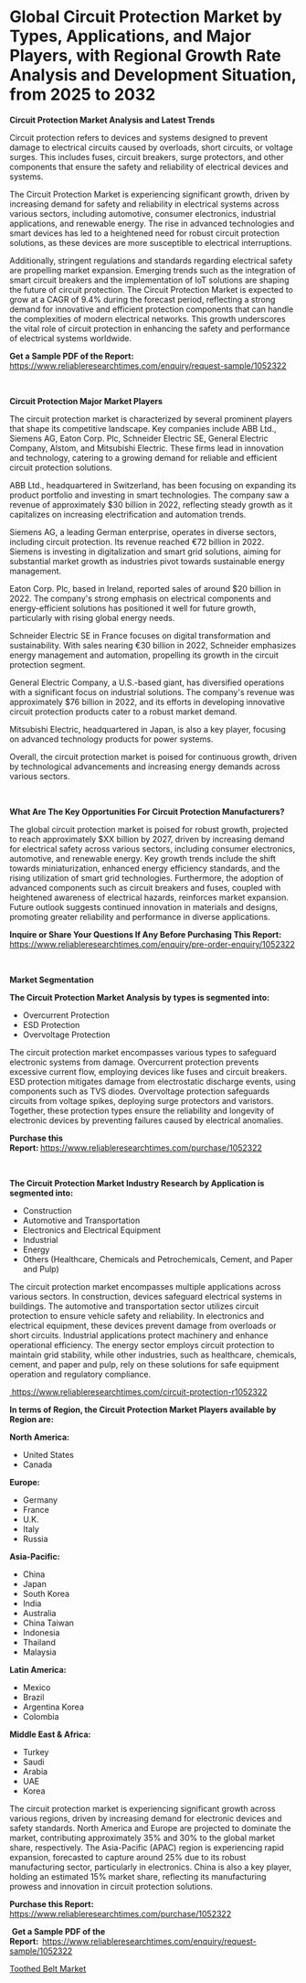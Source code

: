 <p><h1>Global Circuit Protection Market by Types, Applications, and Major Players, with Regional Growth Rate Analysis and Development Situation, from 2025 to 2032</h1></p><p><strong>Circuit Protection Market Analysis and Latest Trends</strong></p>
<p><p>Circuit protection refers to devices and systems designed to prevent damage to electrical circuits caused by overloads, short circuits, or voltage surges. This includes fuses, circuit breakers, surge protectors, and other components that ensure the safety and reliability of electrical devices and systems.</p><p>The Circuit Protection Market is experiencing significant growth, driven by increasing demand for safety and reliability in electrical systems across various sectors, including automotive, consumer electronics, industrial applications, and renewable energy. The rise in advanced technologies and smart devices has led to a heightened need for robust circuit protection solutions, as these devices are more susceptible to electrical interruptions.</p><p>Additionally, stringent regulations and standards regarding electrical safety are propelling market expansion. Emerging trends such as the integration of smart circuit breakers and the implementation of IoT solutions are shaping the future of circuit protection. The Circuit Protection Market is expected to grow at a CAGR of 9.4% during the forecast period, reflecting a strong demand for innovative and efficient protection components that can handle the complexities of modern electrical networks. This growth underscores the vital role of circuit protection in enhancing the safety and performance of electrical systems worldwide.</p></p>
<p><strong>Get a Sample PDF of the Report:&nbsp;</strong> <a href="https://www.reliableresearchtimes.com/enquiry/request-sample/1052322?utm_campaign=2308&utm_medium=2&utm_source=Github&utm_content=ia&utm_term=20022025&utm_id=circuit-protection">https://www.reliableresearchtimes.com/enquiry/request-sample/1052322</a></p>
<p>&nbsp;</p>
<p><strong>Circuit Protection Major Market Players</strong></p>
<p><p>The circuit protection market is characterized by several prominent players that shape its competitive landscape. Key companies include ABB Ltd., Siemens AG, Eaton Corp. Plc, Schneider Electric SE, General Electric Company, Alstom, and Mitsubishi Electric. These firms lead in innovation and technology, catering to a growing demand for reliable and efficient circuit protection solutions.</p><p>ABB Ltd., headquartered in Switzerland, has been focusing on expanding its product portfolio and investing in smart technologies. The company saw a revenue of approximately $30 billion in 2022, reflecting steady growth as it capitalizes on increasing electrification and automation trends.</p><p>Siemens AG, a leading German enterprise, operates in diverse sectors, including circuit protection. Its revenue reached €72 billion in 2022. Siemens is investing in digitalization and smart grid solutions, aiming for substantial market growth as industries pivot towards sustainable energy management.</p><p>Eaton Corp. Plc, based in Ireland, reported sales of around $20 billion in 2022. The company's strong emphasis on electrical components and energy-efficient solutions has positioned it well for future growth, particularly with rising global energy needs.</p><p>Schneider Electric SE in France focuses on digital transformation and sustainability. With sales nearing €30 billion in 2022, Schneider emphasizes energy management and automation, propelling its growth in the circuit protection segment.</p><p>General Electric Company, a U.S.-based giant, has diversified operations with a significant focus on industrial solutions. The company's revenue was approximately $76 billion in 2022, and its efforts in developing innovative circuit protection products cater to a robust market demand.</p><p>Mitsubishi Electric, headquartered in Japan, is also a key player, focusing on advanced technology products for power systems.</p><p>Overall, the circuit protection market is poised for continuous growth, driven by technological advancements and increasing energy demands across various sectors.</p></p>
<p>&nbsp;</p>
<p><strong>What Are The Key Opportunities For Circuit Protection Manufacturers?</strong></p>
<p><p>The global circuit protection market is poised for robust growth, projected to reach approximately $XX billion by 2027, driven by increasing demand for electrical safety across various sectors, including consumer electronics, automotive, and renewable energy. Key growth trends include the shift towards miniaturization, enhanced energy efficiency standards, and the rising utilization of smart grid technologies. Furthermore, the adoption of advanced components such as circuit breakers and fuses, coupled with heightened awareness of electrical hazards, reinforces market expansion. Future outlook suggests continued innovation in materials and designs, promoting greater reliability and performance in diverse applications.</p></p>
<p><strong>Inquire or Share Your Questions If Any Before Purchasing This Report:</strong> <a href="https://www.reliableresearchtimes.com/enquiry/pre-order-enquiry/1052322?utm_campaign=2308&utm_medium=2&utm_source=Github&utm_content=ia&utm_term=20022025&utm_id=circuit-protection">https://www.reliableresearchtimes.com/enquiry/pre-order-enquiry/1052322</a></p>
<p>&nbsp;</p>
<p><strong>Market Segmentation</strong></p>
<p><strong>The Circuit Protection Market Analysis by types is segmented into:</strong></p>
<p><ul><li>Overcurrent Protection</li><li>ESD Protection</li><li>Overvoltage Protection</li></ul></p>
<p><p>The circuit protection market encompasses various types to safeguard electronic systems from damage. Overcurrent protection prevents excessive current flow, employing devices like fuses and circuit breakers. ESD protection mitigates damage from electrostatic discharge events, using components such as TVS diodes. Overvoltage protection safeguards circuits from voltage spikes, deploying surge protectors and varistors. Together, these protection types ensure the reliability and longevity of electronic devices by preventing failures caused by electrical anomalies.</p></p>
<p><strong>Purchase this Report:&nbsp;</strong><a href="https://www.reliableresearchtimes.com/purchase/1052322?utm_campaign=2308&utm_medium=2&utm_source=Github&utm_content=ia&utm_term=20022025&utm_id=circuit-protection">https://www.reliableresearchtimes.com/purchase/1052322</a></p>
<p>&nbsp;</p>
<p><strong>The Circuit Protection Market Industry Research by Application is segmented into:</strong></p>
<p><ul><li>Construction</li><li>Automotive and Transportation</li><li>Electronics and Electrical Equipment</li><li>Industrial</li><li>Energy</li><li>Others (Healthcare, Chemicals and Petrochemicals, Cement, and Paper and Pulp)</li></ul></p>
<p><p>The circuit protection market encompasses multiple applications across various sectors. In construction, devices safeguard electrical systems in buildings. The automotive and transportation sector utilizes circuit protection to ensure vehicle safety and reliability. In electronics and electrical equipment, these devices prevent damage from overloads or short circuits. Industrial applications protect machinery and enhance operational efficiency. The energy sector employs circuit protection to maintain grid stability, while other industries, such as healthcare, chemicals, cement, and paper and pulp, rely on these solutions for safe equipment operation and regulatory compliance.</p></p>
<p><a href="https://www.reliableresearchtimes.com/circuit-protection-r1052322?utm_campaign=2308&utm_medium=2&utm_source=Github&utm_content=ia&utm_term=20022025&utm_id=circuit-protection">&nbsp;https://www.reliableresearchtimes.com/circuit-protection-r1052322</a></p>
<p><strong>In terms of Region, the Circuit Protection Market Players available by Region are:</strong></p>
<p>
    <p> <strong> North America: </strong>
        <ul>
            <li>United States</li>
            <li>Canada</li>
        </ul>
        </p> 
    <p> <strong> Europe: </strong>
        <ul>
            <li>Germany</li>
            <li>France</li>
            <li>U.K.</li>
            <li>Italy</li>
            <li>Russia</li>
        </ul>
        </p> 
    <p> <strong> Asia-Pacific: </strong>
        <ul>
            <li>China</li>
            <li>Japan</li>
            <li>South Korea</li>
            <li>India</li>
            <li>Australia</li>
            <li>China Taiwan</li>
            <li>Indonesia</li>
            <li>Thailand</li>
            <li>Malaysia</li>
        </ul>
        </p> 
    <p> <strong> Latin America: </strong>
        <ul>
            <li>Mexico</li>
            <li>Brazil</li>
            <li>Argentina Korea</li>
            <li>Colombia</li>
        </ul>
        </p> 
    <p> <strong> Middle East & Africa: </strong>
        <ul>
            <li>Turkey</li>
            <li>Saudi</li>
            <li>Arabia</li>
            <li>UAE</li>
            <li>Korea</li>
        </ul>
    </p>
    </p>
<p><p>The circuit protection market is experiencing significant growth across various regions, driven by increasing demand for electronic devices and safety standards. North America and Europe are projected to dominate the market, contributing approximately 35% and 30% to the global market share, respectively. The Asia-Pacific (APAC) region is experiencing rapid expansion, forecasted to capture around 25% due to its robust manufacturing sector, particularly in electronics. China is also a key player, holding an estimated 15% market share, reflecting its manufacturing prowess and innovation in circuit protection solutions.</p></p>
<p><strong>Purchase this Report: </strong><a href="https://www.reliableresearchtimes.com/purchase/1052322?utm_campaign=2308&utm_medium=2&utm_source=Github&utm_content=ia&utm_term=20022025&utm_id=circuit-protection">https://www.reliableresearchtimes.com/purchase/1052322</a></p>
<p>&nbsp;<strong>Get a Sample PDF of the Report:&nbsp;&nbsp;</strong><a href="https://www.reliableresearchtimes.com/enquiry/request-sample/1052322?utm_campaign=2308&utm_medium=2&utm_source=Github&utm_content=ia&utm_term=20022025&utm_id=circuit-protection">https://www.reliableresearchtimes.com/enquiry/request-sample/1052322</a></p>
<p><strong></strong></p>
<p><p><a href="https://github.com/leopardmicheal7019/Market-Research-Report-List-1/blob/main/toothed-belt-market.md?utm_campaign=2308&utm_medium=2&utm_source=Github&utm_content=ia&utm_term=20022025&utm_id=circuit-protection">Toothed Belt Market</a></p></p>
